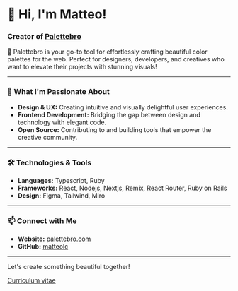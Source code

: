 # 👋 Hi, I'm Matteo!

### Creator of [Palettebro](https://palettebro.com)

🌈 Palettebro is your go-to tool for effortlessly crafting beautiful color palettes for the web. Perfect for designers, developers, and creatives who want to elevate their projects with stunning visuals!

---

### 🚀 What I'm Passionate About

- **Design & UX:** Creating intuitive and visually delightful user experiences.
- **Frontend Development:** Bridging the gap between design and technology with elegant code.
- **Open Source:** Contributing to and building tools that empower the creative community.

---

### 🛠️ Technologies & Tools

- **Languages:** Typescript, Ruby
- **Frameworks:** React, Nodejs, Nextjs, Remix, React Router, Ruby on Rails
- **Design:** Figma, Tailwind, Miro

---

### 📫 Connect with Me

- **Website:** [palettebro.com](https://palettebro.com)
- **GitHub:** [matteolc](https://github.com/matteolc)

---

Let's create something beautiful together!

[Curriculum vitae](https://matteolc.github.io/matteolc/)

